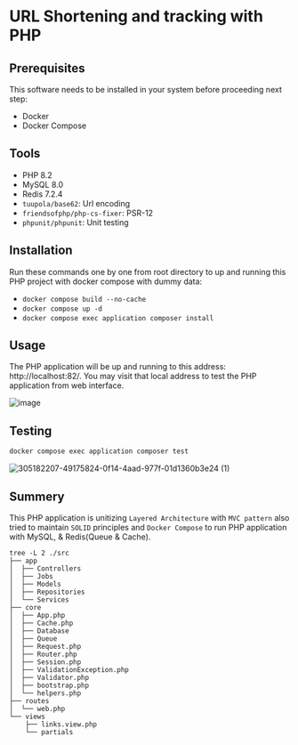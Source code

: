 # URL Shortening and tracking with PHP

## Prerequisites
This software needs to be installed in your system before proceeding next step:
- Docker
- Docker Compose

## Tools
- PHP 8.2
- MySQL 8.0
- Redis 7.2.4
- `tuupola/base62`: Url encoding
- `friendsofphp/php-cs-fixer`: PSR-12
- `phpunit/phpunit`: Unit testing

## Installation
Run these commands one by one from root directory to up and running this PHP project with docker compose with dummy data:
- `docker compose build --no-cache`
- `docker compose up -d`
- `docker compose exec application composer install`

## Usage
The PHP application will be up and running to this address: http://localhost:82/. You may visit that local address to test the PHP application from web interface.

![image](https://github.com/miyasinarafat/articles-database-rest-api/assets/16781160/c696b3fb-e63d-4b9c-8b66-93e963fb6144)

## Testing
```bash
docker compose exec application composer test
```
![305182207-49175824-0f14-4aad-977f-01d1360b3e24 (1)](https://github.com/miyasinarafat/url-shortening/assets/16781160/a2021043-1f8e-48ee-9119-a6743c19bbff)


## Summery
This PHP application is unitizing `Layered Architecture` with `MVC pattern` also tried to maintain `SOLID` principles and `Docker Compose` to run PHP application with MySQL, & Redis(Queue & Cache).
```text
tree -L 2 ./src
├── app
│  ├── Controllers
│  ├── Jobs
│  ├── Models
│  ├── Repositories
│  └── Services
├── core
│  ├── App.php
│  ├── Cache.php
│  ├── Database
│  ├── Queue
│  ├── Request.php
│  ├── Router.php
│  ├── Session.php
│  ├── ValidationException.php
│  ├── Validator.php
│  ├── bootstrap.php
│  └── helpers.php
├── routes
│  └── web.php
└── views
    ├── links.view.php
    └── partials
```
